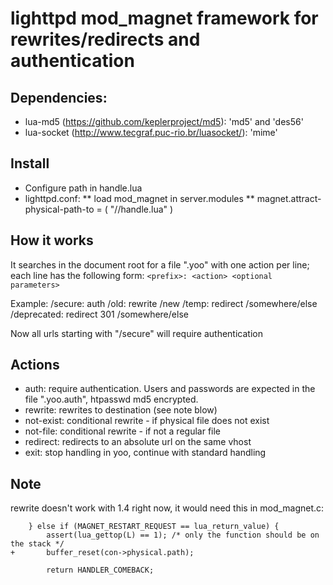 # lighttpd mod_magnet framework for rewrites/redirects and authentication

## Dependencies:
 - lua-md5 (https://github.com/keplerproject/md5): 'md5' and 'des56'
 - lua-socket (http://www.tecgraf.puc-rio.br/luasocket/): 'mime'

## Install

* Configure path in handle.lua
* lighttpd.conf:
** load mod_magnet in server.modules
** magnet.attract-physical-path-to = ( "/<some-path>/handle.lua" )

## How it works

It searches in the document root for a file ".yoo" with one action per line;
each line has the following form: `<prefix>: <action> <optional parameters>`

Example:
/secure: auth
/old: rewrite /new
/temp: redirect /somewhere/else
/deprecated: redirect 301 /somewhere/else

Now all urls starting with "/secure" will require authentication

## Actions

* auth: require authentication. Users and passwords are expected in the file ".yoo.auth", htpasswd md5 encrypted.
* rewrite: rewrites to destination (see note blow)
* not-exist: conditional rewrite - if physical file does not exist
* not-file: conditional rewrite - if not a regular file
* redirect: redirects to an absolute url on the same vhost
* exit: stop handling in yoo, continue with standard handling

## Note

rewrite doesn't work with 1.4 right now, it would need this in mod_magnet.c:

	 	} else if (MAGNET_RESTART_REQUEST == lua_return_value) {
	 		assert(lua_gettop(L) == 1); /* only the function should be on the stack */
	+		buffer_reset(con->physical.path);
	
	 		return HANDLER_COMEBACK;

